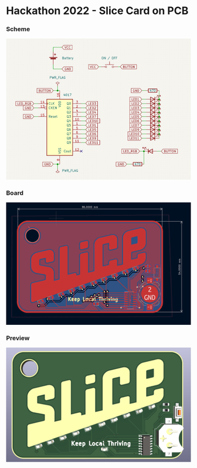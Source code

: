# Hackathon 2022 - Slice Card on PCB

### Scheme
![Scheme](images/scheme.png)

### Board
![Board](images/board.png)

### Preview
![Preview](images/preview.png)
